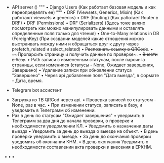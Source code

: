 + API server  ()
"""
• Django Users (Как работает базовая модель и как переопределять ее)
"""
• DRF (Viewsets, Generics, Mixin) (Как работают viewsets и generics)
• DRF (Routing) (Как работает Router в DRF)
• DRF (Permissions) 
• DRF (Serializers) (Здесь тоже важно посмотреть как можно манипулировать данными и оставлять определенные поля только для чтения)
• One-to-Many relations in DB (ForeignKey) (При создании моделей какие отношения можно выстраивать между ними и обращаться друг к другу 
через prefetch_related и select_related)
• ~~Распознать ссылку в QRCode~~.
• ~~Пропарсить страницу и получить данные по проверке~.
• ~~Внести в базу~~.
• Path записи с измененным статусам, после парсинга страницы, если изменился (статусы - None, Ожидает завершения, Завершено)
• Удаление записи при обновлении статуса "Завершено"
• Через api добавление поля "Дата выезда", в формате - Дата, время.

+ Telegram bot ассистент
- Загрузка из ТВ QRCod через api.
• Проверка записей со статусом - None, раз в час.
• При изменении статуса, записать в базу, и уведомить в Телеграмм об изменении.
- Раз в день по статусам "Ожидает завершения"
• уведомить в Телеграмм за два дня до начала проверки, о проверке и необходимости уведомлении КЛ.
• Уведомить о назначении даты выезда
• Уведомить за день до выезда о выезде на объект.
• В день проверки уведомить о выезде.
• За день до окончания проверки уведомить об окончании КНМ.
• В день окончания Уведомить о необходимости составлении акта проверки и внесения в ЕРКНМ.

• • • 

